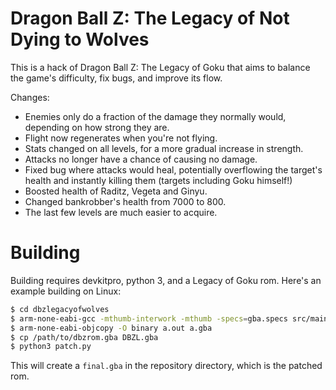 # Dragon Ball Z: The Legacy of Not Dying to Wolves

This is a hack of Dragon Ball Z: The Legacy of Goku that aims to balance the game's difficulty, fix bugs, and improve its flow.

Changes:
  * Enemies only do a fraction of the damage they normally would, depending on how strong they are.
  * Flight now regenerates when you're not flying.
  * Stats changed on all levels, for a more gradual increase in strength.
  * Attacks no longer have a chance of causing no damage.
  * Fixed bug where attacks would heal, potentially overflowing the target's health and instantly killing them (targets including Goku himself!)
  * Boosted health of Raditz, Vegeta and Ginyu.
  * Changed bankrobber's health from 7000 to 800.
  * The last few levels are much easier to acquire.

# Building

Building requires devkitpro, python 3, and a Legacy of Goku rom. Here's an example building on Linux:
```sh
$ cd dbzlegacyofwolves
$ arm-none-eabi-gcc -mthumb-interwork -mthumb -specs=gba.specs src/main.s
$ arm-none-eabi-objcopy -O binary a.out a.gba
$ cp /path/to/dbzrom.gba DBZL.gba
$ python3 patch.py
```
This will create a `final.gba` in the repository directory, which is the patched rom.
